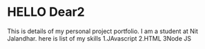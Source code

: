 # HELLO Dear2
This is details of my personal project portfolio.
I am a student at Nit Jalandhar.
here is list of my skills
1.JAvascript
2.HTML
3Node JS